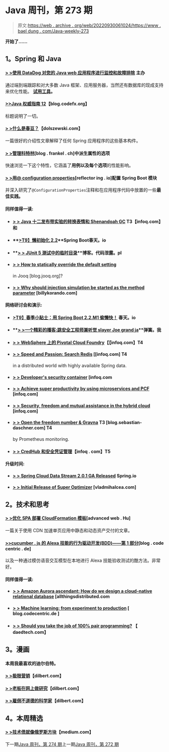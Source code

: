 # Java 周刊，第 273 期

> 原文:[https://web . archive . org/web/20220930061024/https://www . bael dung . com/Java-weekly-273](https://web.archive.org/web/20220930061024/https://www.baeldung.com/java-weekly-273)

**开始了……**

## **1。Spring 和 Java**

#### **[> >使用 DataDog 对您的 Java web 应用程序进行监控和故障排除](/web/20220524131555/https://www.baeldung.com/datadog)** 主办

通过端到端跟踪和对大多数 Java 框架、应用服务器，当然还有数据库的现成支持来优化性能。 **[试用工具](/web/20220524131555/https://www.baeldung.com/datadog)。**

#### **[>>Java 权威指南 12](https://web.archive.org/web/20220524131555/http://blog.codefx.org/java/java-12-guide/)**【blog.codefx.org】

标题说明了一切。

#### **[> >什么是春豆？](https://web.archive.org/web/20220524131555/http://dolszewski.com/spring/spring-bean/)**【dolszewski.com】

一篇很好的介绍性文章解释了任何 Spring 应用程序的这些基本构件。

#### **[> >管理科特林](https://web.archive.org/web/20220524131555/https://blog.frankel.ch/options-manage-derived-attributes-kotlin/)**[blog . frankel . ch]中派生属性的选项

快速浏览一下这个特性，它涵盖了**用例以及每个选项**的性能影响。

#### **[> >用@ configuration properties](https://web.archive.org/web/20220524131555/https://reflectoring.io/spring-boot-configuration-properties/)**[reflector ing . io]配置 Spring Boot 模块

并深入研究了`@ConfigurationProperties`注释和在应用程序代码中放置的一些**最佳实践。**

#### **同样值得一读:**

*   #### **[> > Java 十二发布带实验的转换表情和 Shenandoah GC](https://web.archive.org/web/20220524131555/https://www.infoq.com/news/2019/03/java12-released?utm_campaign=infoq_content&utm_source=infoq&utm_medium=feed&utm_term=Java) T3【infoq.com】和**

*   #### **[>T9】懒初始化 2.2](https://web.archive.org/web/20220524131555/https://spring.io/blog/2019/03/14/lazy-initialization-in-spring-boot-2-2)**Spring Boot春天。io

*   #### **[> > JUnit 5 测试中的临时目录](https://web.archive.org/web/20220524131555/https://blog.codeleak.pl/2019/03/temporary-directories-in-junit-5-tests.html)**博客。代码泄露。pl

*   #### **[> > How to statically override the default setting](https://web.archive.org/web/20220524131555/https://blog.jooq.org/2019/03/14/how-to-statically-override-the-default-settings-in-jooq/)**

    in Jooq [blog.jooq.org]?
*   #### **[> > Why should injection simulation be started as the method parameter](https://web.archive.org/web/20220524131555/https://billykorando.com/2019/03/12/why-you-should-start-injecting-mocks-as-method-arguments/)** [billykorando.com]

#### **网络研讨会和演示:**

*   #### **[>T9】春季小贴士：用 Spring Boot 2.2.M1 偷懒快！](https://web.archive.org/web/20220524131555/https://spring.io/blog/2019/03/14/spring-tips-be-lazy-and-fast-with-spring-boot-2-2-m1)** 春天。io

*   #### **[> >一个精彩的播客:跳安全工程师兼听觉 slayer Joe grand ja](https://web.archive.org/web/20220524131555/https://spring.io/blog/2019/03/15/a-bootiful-podcast-spring-security-engineer-and-oauth-slayer-joe-grandja)**弹簧。我

*   #### **[> > WebSphere 上的 Pivotal Cloud Foundry](https://web.archive.org/web/20220524131555/https://www.infoq.com/presentations/websphere-pcf?utm_campaign=infoq_content&utm_source=infoq&utm_medium=feed&utm_term=Java)【【infoq.com】T4**

*   #### **[> > Speed and Passion: Search Redis](https://web.archive.org/web/20220524131555/https://www.infoq.com/presentations/redis-enterprise-spring?utm_campaign=infoq_content&utm_source=infoq&utm_medium=feed&utm_term=Java)** [[infoq.com] T4

    in a distributed world with highly available Spring data.
*   #### **[> > Developer's security container](https://web.archive.org/web/20220524131555/https://www.infoq.com/presentations/container-security-multi-tenant?utm_campaign=infoq_content&utm_source=infoq&utm_medium=feed&utm_term=Java)** [infoq.com

*   #### **[> > Achieve super productivity by using microservices and PCF](https://web.archive.org/web/20220524131555/https://www.infoq.com/presentations/microservices-pcf-scalability?utm_campaign=infoq_content&utm_source=infoq&utm_medium=feed&utm_term=Java)** [infoq.com]

*   #### **[> > Security, freedom and mutual assistance in the hybrid cloud](https://web.archive.org/web/20220524131555/https://www.infoq.com/presentations/liberty-mutual-hybrid-cloud?utm_campaign=infoq_content&utm_source=infoq&utm_medium=feed&utm_term=Java)** [infoq.com]

*   #### **[> > Open the freedom number & Gravna](https://web.archive.org/web/20220524131555/https://blog.sebastian-daschner.com/entries/openliberty-monitoring-prometheus-grafana) T3 [blog.sebastian-daschner.com] T4**

    by Prometheus monitoring.
*   #### **[> > CredHub 和安全凭证管理](https://web.archive.org/web/20220524131555/https://www.infoq.com/presentations/credhub-security?utm_campaign=infoq_content&utm_source=infoq&utm_medium=feed&utm_term=Java)**【infoq . com】T5

#### **升级时间:**

*   #### **[> > Spring Cloud Data Stream 2.0.1 GA Released](https://web.archive.org/web/20220524131555/https://spring.io/blog/2019/03/18/spring-cloud-data-flow-2-0-1-ga-released)** Spring.io

*   #### **[> > Initial Release of Super Optimizer](https://web.archive.org/web/20220524131555/https://vladmihalcea.com/hypersistence-optimizer-initial-release/)** [vladmihalcea.com]

## **2。技术和思考**

#### **[> >优化 SPA 部署 CloudFormation 模板](https://web.archive.org/web/20220524131555/https://advancedweb.hu/2019/03/19/spa_deployment/)**[advanced web . Hu]

一篇关于使用 CDN 加速单页应用中静态和动态资产交付的文章。

#### **[>>cucumber . js 的 Alexa 技能的行为驱动开发(BDD)——第 1 部分](https://web.archive.org/web/20220524131555/https://blog.codecentric.de/en/2019/03/bdd-alexa-skill-cucumber-js-part-1/)**[blog . code centric . de]

以及一种通过模仿语音交互模型在本地进行 Alexa 技能验收测试的酷方法。非常好。

#### **同样值得一读:**

*   #### **[> > Amazon Aurora ascendant: How do we design a cloud-native relational database](https://web.archive.org/web/20220524131555/https://www.allthingsdistributed.com/2019/03/Amazon-Aurora-design-cloud-native-relational-database.html)** [allthingsdistributed.com

*   #### **[> > Machine learning: from experiment to production](https://web.archive.org/web/20220524131555/https://blog.codecentric.de/en/2019/03/machine-learning-experiments-production/)** [ blog.codecentric.de ]

*   #### [**> > Should you take the job of 100% pair programming?**](https://web.archive.org/web/20220524131555/https://daedtech.com/should-you-take-a-100-pair-programming-job/) 【 daedtech.com】

## **3。漫画**

#### 本周我最喜欢的迪尔伯特。

#### **[> >极限营销](https://web.archive.org/web/20220524131555/https://dilbert.com/strip/2019-03-21)**【dilbert.com】

#### **[> >老板在网上做研究](https://web.archive.org/web/20220524131555/https://dilbert.com/strip/2019-03-18)**【dilbert.com】

#### **[> >雇佣不道德的科学家](https://web.archive.org/web/20220524131555/https://dilbert.com/strip/2019-03-14)**【dilbert.com】

## **4。本周精选**

#### **[> >技术债就像俄罗斯方块](https://web.archive.org/web/20220524131555/https://medium.com/s/story/technical-debt-is-like-tetris-168f64d8b700)**【medium.com】

下一期[Java 周刊，第 274 期](/web/20220524131555/https://www.baeldung.com/java-weekly-274)上一期[Java 周刊，第 272 期](/web/20220524131555/https://www.baeldung.com/java-weekly-272)